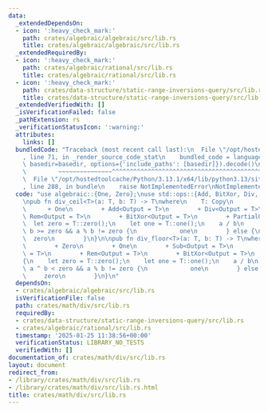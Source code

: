 ```yaml
---
data:
  _extendedDependsOn:
  - icon: ':heavy_check_mark:'
    path: crates/algebraic/algebraic/src/lib.rs
    title: crates/algebraic/algebraic/src/lib.rs
  _extendedRequiredBy:
  - icon: ':heavy_check_mark:'
    path: crates/algebraic/rational/src/lib.rs
    title: crates/algebraic/rational/src/lib.rs
  - icon: ':heavy_check_mark:'
    path: crates/data-structure/static-range-inversions-query/src/lib.rs
    title: crates/data-structure/static-range-inversions-query/src/lib.rs
  _extendedVerifiedWith: []
  _isVerificationFailed: false
  _pathExtension: rs
  _verificationStatusIcon: ':warning:'
  attributes:
    links: []
  bundledCode: "Traceback (most recent call last):\n  File \"/opt/hostedtoolcache/Python/3.13.1/x64/lib/python3.13/site-packages/onlinejudge_verify/documentation/build.py\"\
    , line 71, in _render_source_code_stat\n    bundled_code = language.bundle(stat.path,\
    \ basedir=basedir, options={'include_paths': [basedir]}).decode()\n          \
    \         ~~~~~~~~~~~~~~~^^^^^^^^^^^^^^^^^^^^^^^^^^^^^^^^^^^^^^^^^^^^^^^^^^^^^^^^^^^^^^^^^^\n\
    \  File \"/opt/hostedtoolcache/Python/3.13.1/x64/lib/python3.13/site-packages/onlinejudge_verify/languages/rust.py\"\
    , line 288, in bundle\n    raise NotImplementedError\nNotImplementedError\n"
  code: "use algebraic::{One, Zero};\nuse std::ops::{Add, BitXor, Div, Rem, Sub};\n\
    \npub fn div_ceil<T>(a: T, b: T) -> T\nwhere\n    T: Copy\n        + Zero\n  \
    \      + One\n        + Add<Output = T>\n        + Div<Output = T>\n        +\
    \ Rem<Output = T>\n        + BitXor<Output = T>\n        + PartialOrd,\n{\n  \
    \  let zero = T::zero();\n    let one = T::one();\n    a / b\n        + if a ^\
    \ b >= zero && a % b != zero {\n            one\n        } else {\n          \
    \  zero\n        }\n}\n\npub fn div_floor<T>(a: T, b: T) -> T\nwhere\n    T: Copy\n\
    \        + Zero\n        + One\n        + Sub<Output = T>\n        + Div<Output\
    \ = T>\n        + Rem<Output = T>\n        + BitXor<Output = T>\n        + PartialOrd,\n\
    {\n    let zero = T::zero();\n    let one = T::one();\n    a / b\n        - if\
    \ a ^ b < zero && a % b != zero {\n            one\n        } else {\n       \
    \     zero\n        }\n}\n"
  dependsOn:
  - crates/algebraic/algebraic/src/lib.rs
  isVerificationFile: false
  path: crates/math/div/src/lib.rs
  requiredBy:
  - crates/data-structure/static-range-inversions-query/src/lib.rs
  - crates/algebraic/rational/src/lib.rs
  timestamp: '2025-01-25 11:38:56+00:00'
  verificationStatus: LIBRARY_NO_TESTS
  verifiedWith: []
documentation_of: crates/math/div/src/lib.rs
layout: document
redirect_from:
- /library/crates/math/div/src/lib.rs
- /library/crates/math/div/src/lib.rs.html
title: crates/math/div/src/lib.rs
---
```

